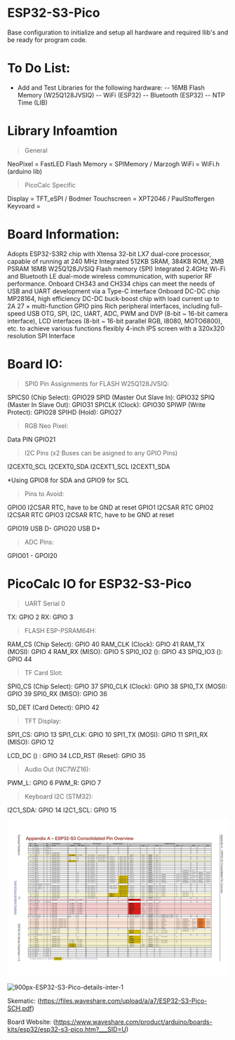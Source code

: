# ESP32-S3-Pico
Base configuration to initialize and setup all hardware and required llib's and be ready for program code.

# To Do List:

- Add and Test Libraries for the following hardware:
-- 16MB Flash Memory  (W25Q128JVSIQ)
-- WiFi               (ESP32)
-- Bluetooth          (ESP32)
-- NTP Time           (LIB)

# Library Infoamtion

> General

NeoPixel      = FastLED
Flash Memory  = SPIMemory / Marzogh
WiFi          = WiFi.h   (arduino lib)

> PicoCalc Specific

Display       = TFT_eSPI / Bodmer
Touchscreen   = XPT2046 / PaulStoffergen
Keyvoard      = 

# Board Information:

Adopts ESP32-S3R2 chip with Xtensa 32-bit LX7 dual-core processor, capable of running at 240 MHz
Integrated 512KB SRAM, 384KB ROM, 2MB PSRAM
16MB W25Q128JVSIQ Flash memory (SPI)
Integrated 2.4GHz Wi-Fi and Bluetooth LE dual-mode wireless communication, with superior RF performance.
Onboard CH343 and CH334 chips can meet the needs of USB and UART development via a Type-C interface
Onboard DC-DC chip MP28164, high efficiency DC-DC buck-boost chip with load current up to 2A
27 × multi-function GPIO pins
Rich peripheral interfaces, including full-speed USB OTG, SPI, I2C, UART, ADC, PWM and DVP (8-bit ~ 16-bit camera interface), LCD interfaces (8-bit ~ 16-bit parallel RGB, I8080, MOTO6800), etc. to achieve various functions flexibly
4-inch IPS screen with a 320x320 resolution SPI Interface

# Board IO:

> SPI0 Pin Assignments for FLASH W25Q128JVSIQ:

SPICS0 (Chip Select):       GPIO29
SPID (Master Out Slave In): GPIO32
SPIQ (Master In Slave Out): GPIO31
SPICLK (Clock):             GPIO30
SPIWP (Write Protect):      GPIO28
SPIHD (Hold):               GPIO27

> RGB Neo Pixel:

Data PIN                    GPIO21

> I2C Pins (x2 Buses can be asigned to any GPIO Pins)

I2CEXT0_SCL
I2CEXT0_SDA
I2CEXT1_SCL
I2CEXT1_SDA

*Using GPIO8 for SDA and GPIO9 for SCL

> Pins to Avoid:

GPIO0   I2CSAR RTC, have to be GND at reset
GPIO1   I2CSAR RTC
GPIO2   I2CSAR RTC
GPIO3   I2CSAR RTC, have to be GND at reset

GPIO19  USB D-
GPIO20  USB D+

> ADC Pins:

GPIO01 - GPOI20

# PicoCalc IO for ESP32-S3-Pico

> UART Serial 0

TX: GPIO 2
RX: GPIO 3

> FLASH ESP-PSRAM64H:

RAM_CS (Chip Select):       GPIO 40
RAM_CLK (Clock):            GPIO 41
RAM_TX (MOSI):              GPIO 4
RAM_RX (MISO):              GPIO 5
SPI0_IO2 ():                GPIO 43
SPIQ_IO3 ():                GPIO 44

> TF Card Slot:

SPI0_CS (Chip Select):      GPIO 37
SPI0_CLK (Clock):           GPIO 38
SPI0_TX (MOSI):             GPIO 39
SPI0_RX (MISO):             GPIO 36

SD_DET (Card Detect):       GPIO 42

> TFT Display:

SPI1_CS:                    GPIO 13
SPI1_CLK:                   GPIO 10
SPI1_TX (MOSI):             GPIO 11
SPI1_RX (MISO):             GPIO 12

LCD_DC () :                 GPIO 34
LCD_RST (Reset):            GPIO 35

> Audio Out (NC7WZ16):

PWM_L:                      GPIO 6 
PWM_R:                      GPIO 7

> Keyboard I2C (STM32):

I2C1_SDA:                   GPIO 14
I2C1_SCL:                   GPIO 15


![ESP32-S3 Pins](<Esp32-s3_datasheet_en Page 071.jpg>)

![900px-ESP32-S3-Pico-details-inter-1](https://github.com/user-attachments/assets/15d441bf-06bd-4bac-abaf-f670f46ad978)

Skematic: (https://files.waveshare.com/upload/a/a7/ESP32-S3-Pico-SCH.pdf)

Board Website: (https://www.waveshare.com/product/arduino/boards-kits/esp32/esp32-s3-pico.htm?___SID=U)
